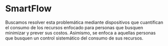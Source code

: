 # SmartFlow
Buscamos resolver esta problemática mediante dispositivos que cuantifican el consumo de los recursos enfocado para personas que busquen minimizar y prever sus costos. Asimismo, se enfoca a aquellas personas que busquen un control sistemático del consumo de sus recursos. 

